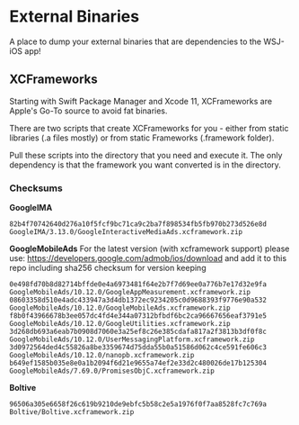 # External Binaries

A place to dump your external binaries that are dependencies to the WSJ-iOS app!

## XCFrameworks
Starting with Swift Package Manager and Xcode 11, XCFrameworks are Apple's Go-To source to avoid fat binaries. 

There are two scripts that create XCFrameworks for you - either from static libraries (.a files mostly) or from static Frameworks (.framework folder).

Pull these scripts into the directory that you need and execute it. The only dependency is that the framework you want converted is in the directory.

### Checksums

**GoogleIMA**
```
82b4f70742640d276a10f5fcf9bc71ca9c2ba7f898534fb5fb970b273d526e8d  GoogleIMA/3.13.0/GoogleInteractiveMediaAds.xcframework.zip
```

**GoogleMobileAds**
For the latest version (with xcframework support) please use: https://developers.google.com/admob/ios/download and add it to this repo including sha256 checksum for version keeping
```
0e498fd70b8d82714bffde0e4a6973481f64e2b7f7d69ee0a776b7e17d32e9fa  GoogleMobileAds/10.12.0/GoogleAppMeasurement.xcframework.zip
08603358d510e4adc433947a3d4db1372ec9234205c0d9688393f9776e90a532  GoogleMobileAds/10.12.0/GoogleMobileAds.xcframework.zip
f8b0f43966678b3ee057dc4fd4e344a07312bfbdf6bc2ca96667656eaf3791e5  GoogleMobileAds/10.12.0/GoogleUtilities.xcframework.zip
3d268db693a6eab7b0908d7060e3a25ef8c26e385cdafa817a2f3813b3df0f8c  GoogleMobileAds/10.12.0/UserMessagingPlatform.xcframework.zip
3d0972564ded4c55826a8be3359674d75dda55b0a51586d062c4ce591fe606c3  GoogleMobileAds/10.12.0/nanopb.xcframework.zip
b649ef1585b035e8e0a1b2094f6d21e9655a74ef2e33d2c480026de17b125304  GoogleMobileAds/7.69.0/PromisesObjC.xcframework.zip
```

**Boltive**

```
96506a305e6658f26c619b9210de9ebfc5b58c2e5a1976f0f7aa8528fc7c769a Boltive/Boltive.xcframework.zip
```
